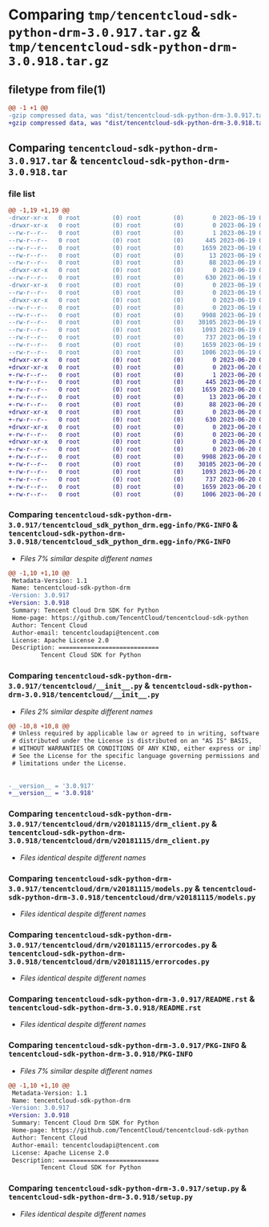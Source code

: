 # Comparing `tmp/tencentcloud-sdk-python-drm-3.0.917.tar.gz` & `tmp/tencentcloud-sdk-python-drm-3.0.918.tar.gz`

## filetype from file(1)

```diff
@@ -1 +1 @@
-gzip compressed data, was "dist/tencentcloud-sdk-python-drm-3.0.917.tar", last modified: Mon Jun 19 00:24:07 2023, max compression
+gzip compressed data, was "dist/tencentcloud-sdk-python-drm-3.0.918.tar", last modified: Tue Jun 20 02:39:25 2023, max compression
```

## Comparing `tencentcloud-sdk-python-drm-3.0.917.tar` & `tencentcloud-sdk-python-drm-3.0.918.tar`

### file list

```diff
@@ -1,19 +1,19 @@
-drwxr-xr-x   0 root         (0) root         (0)        0 2023-06-19 00:24:07.000000 tencentcloud-sdk-python-drm-3.0.917/
-drwxr-xr-x   0 root         (0) root         (0)        0 2023-06-19 00:24:07.000000 tencentcloud-sdk-python-drm-3.0.917/tencentcloud_sdk_python_drm.egg-info/
--rw-r--r--   0 root         (0) root         (0)        1 2023-06-19 00:24:07.000000 tencentcloud-sdk-python-drm-3.0.917/tencentcloud_sdk_python_drm.egg-info/dependency_links.txt
--rw-r--r--   0 root         (0) root         (0)      445 2023-06-19 00:24:07.000000 tencentcloud-sdk-python-drm-3.0.917/tencentcloud_sdk_python_drm.egg-info/SOURCES.txt
--rw-r--r--   0 root         (0) root         (0)     1659 2023-06-19 00:24:07.000000 tencentcloud-sdk-python-drm-3.0.917/tencentcloud_sdk_python_drm.egg-info/PKG-INFO
--rw-r--r--   0 root         (0) root         (0)       13 2023-06-19 00:24:07.000000 tencentcloud-sdk-python-drm-3.0.917/tencentcloud_sdk_python_drm.egg-info/top_level.txt
--rw-r--r--   0 root         (0) root         (0)       88 2023-06-19 00:24:07.000000 tencentcloud-sdk-python-drm-3.0.917/setup.cfg
-drwxr-xr-x   0 root         (0) root         (0)        0 2023-06-19 00:24:07.000000 tencentcloud-sdk-python-drm-3.0.917/tencentcloud/
--rw-r--r--   0 root         (0) root         (0)      630 2023-06-19 00:24:07.000000 tencentcloud-sdk-python-drm-3.0.917/tencentcloud/__init__.py
-drwxr-xr-x   0 root         (0) root         (0)        0 2023-06-19 00:24:07.000000 tencentcloud-sdk-python-drm-3.0.917/tencentcloud/drm/
--rw-r--r--   0 root         (0) root         (0)        0 2023-06-19 00:24:07.000000 tencentcloud-sdk-python-drm-3.0.917/tencentcloud/drm/__init__.py
-drwxr-xr-x   0 root         (0) root         (0)        0 2023-06-19 00:24:07.000000 tencentcloud-sdk-python-drm-3.0.917/tencentcloud/drm/v20181115/
--rw-r--r--   0 root         (0) root         (0)        0 2023-06-19 00:24:07.000000 tencentcloud-sdk-python-drm-3.0.917/tencentcloud/drm/v20181115/__init__.py
--rw-r--r--   0 root         (0) root         (0)     9908 2023-06-19 00:24:07.000000 tencentcloud-sdk-python-drm-3.0.917/tencentcloud/drm/v20181115/drm_client.py
--rw-r--r--   0 root         (0) root         (0)    30105 2023-06-19 00:24:07.000000 tencentcloud-sdk-python-drm-3.0.917/tencentcloud/drm/v20181115/models.py
--rw-r--r--   0 root         (0) root         (0)     1093 2023-06-19 00:24:07.000000 tencentcloud-sdk-python-drm-3.0.917/tencentcloud/drm/v20181115/errorcodes.py
--rw-r--r--   0 root         (0) root         (0)      737 2023-06-19 00:24:07.000000 tencentcloud-sdk-python-drm-3.0.917/README.rst
--rw-r--r--   0 root         (0) root         (0)     1659 2023-06-19 00:24:07.000000 tencentcloud-sdk-python-drm-3.0.917/PKG-INFO
--rw-r--r--   0 root         (0) root         (0)     1006 2023-06-19 00:24:07.000000 tencentcloud-sdk-python-drm-3.0.917/setup.py
+drwxr-xr-x   0 root         (0) root         (0)        0 2023-06-20 02:39:25.000000 tencentcloud-sdk-python-drm-3.0.918/
+drwxr-xr-x   0 root         (0) root         (0)        0 2023-06-20 02:39:25.000000 tencentcloud-sdk-python-drm-3.0.918/tencentcloud_sdk_python_drm.egg-info/
+-rw-r--r--   0 root         (0) root         (0)        1 2023-06-20 02:39:25.000000 tencentcloud-sdk-python-drm-3.0.918/tencentcloud_sdk_python_drm.egg-info/dependency_links.txt
+-rw-r--r--   0 root         (0) root         (0)      445 2023-06-20 02:39:25.000000 tencentcloud-sdk-python-drm-3.0.918/tencentcloud_sdk_python_drm.egg-info/SOURCES.txt
+-rw-r--r--   0 root         (0) root         (0)     1659 2023-06-20 02:39:25.000000 tencentcloud-sdk-python-drm-3.0.918/tencentcloud_sdk_python_drm.egg-info/PKG-INFO
+-rw-r--r--   0 root         (0) root         (0)       13 2023-06-20 02:39:25.000000 tencentcloud-sdk-python-drm-3.0.918/tencentcloud_sdk_python_drm.egg-info/top_level.txt
+-rw-r--r--   0 root         (0) root         (0)       88 2023-06-20 02:39:25.000000 tencentcloud-sdk-python-drm-3.0.918/setup.cfg
+drwxr-xr-x   0 root         (0) root         (0)        0 2023-06-20 02:39:25.000000 tencentcloud-sdk-python-drm-3.0.918/tencentcloud/
+-rw-r--r--   0 root         (0) root         (0)      630 2023-06-20 02:39:25.000000 tencentcloud-sdk-python-drm-3.0.918/tencentcloud/__init__.py
+drwxr-xr-x   0 root         (0) root         (0)        0 2023-06-20 02:39:25.000000 tencentcloud-sdk-python-drm-3.0.918/tencentcloud/drm/
+-rw-r--r--   0 root         (0) root         (0)        0 2023-06-20 02:39:25.000000 tencentcloud-sdk-python-drm-3.0.918/tencentcloud/drm/__init__.py
+drwxr-xr-x   0 root         (0) root         (0)        0 2023-06-20 02:39:25.000000 tencentcloud-sdk-python-drm-3.0.918/tencentcloud/drm/v20181115/
+-rw-r--r--   0 root         (0) root         (0)        0 2023-06-20 02:39:25.000000 tencentcloud-sdk-python-drm-3.0.918/tencentcloud/drm/v20181115/__init__.py
+-rw-r--r--   0 root         (0) root         (0)     9908 2023-06-20 02:39:25.000000 tencentcloud-sdk-python-drm-3.0.918/tencentcloud/drm/v20181115/drm_client.py
+-rw-r--r--   0 root         (0) root         (0)    30105 2023-06-20 02:39:25.000000 tencentcloud-sdk-python-drm-3.0.918/tencentcloud/drm/v20181115/models.py
+-rw-r--r--   0 root         (0) root         (0)     1093 2023-06-20 02:39:25.000000 tencentcloud-sdk-python-drm-3.0.918/tencentcloud/drm/v20181115/errorcodes.py
+-rw-r--r--   0 root         (0) root         (0)      737 2023-06-20 02:39:25.000000 tencentcloud-sdk-python-drm-3.0.918/README.rst
+-rw-r--r--   0 root         (0) root         (0)     1659 2023-06-20 02:39:25.000000 tencentcloud-sdk-python-drm-3.0.918/PKG-INFO
+-rw-r--r--   0 root         (0) root         (0)     1006 2023-06-20 02:39:25.000000 tencentcloud-sdk-python-drm-3.0.918/setup.py
```

### Comparing `tencentcloud-sdk-python-drm-3.0.917/tencentcloud_sdk_python_drm.egg-info/PKG-INFO` & `tencentcloud-sdk-python-drm-3.0.918/tencentcloud_sdk_python_drm.egg-info/PKG-INFO`

 * *Files 7% similar despite different names*

```diff
@@ -1,10 +1,10 @@
 Metadata-Version: 1.1
 Name: tencentcloud-sdk-python-drm
-Version: 3.0.917
+Version: 3.0.918
 Summary: Tencent Cloud Drm SDK for Python
 Home-page: https://github.com/TencentCloud/tencentcloud-sdk-python
 Author: Tencent Cloud
 Author-email: tencentcloudapi@tencent.com
 License: Apache License 2.0
 Description: ============================
         Tencent Cloud SDK for Python
```

### Comparing `tencentcloud-sdk-python-drm-3.0.917/tencentcloud/__init__.py` & `tencentcloud-sdk-python-drm-3.0.918/tencentcloud/__init__.py`

 * *Files 2% similar despite different names*

```diff
@@ -10,8 +10,8 @@
 # Unless required by applicable law or agreed to in writing, software
 # distributed under the License is distributed on an "AS IS" BASIS,
 # WITHOUT WARRANTIES OR CONDITIONS OF ANY KIND, either express or implied.
 # See the License for the specific language governing permissions and
 # limitations under the License.
 
 
-__version__ = '3.0.917'
+__version__ = '3.0.918'
```

### Comparing `tencentcloud-sdk-python-drm-3.0.917/tencentcloud/drm/v20181115/drm_client.py` & `tencentcloud-sdk-python-drm-3.0.918/tencentcloud/drm/v20181115/drm_client.py`

 * *Files identical despite different names*

### Comparing `tencentcloud-sdk-python-drm-3.0.917/tencentcloud/drm/v20181115/models.py` & `tencentcloud-sdk-python-drm-3.0.918/tencentcloud/drm/v20181115/models.py`

 * *Files identical despite different names*

### Comparing `tencentcloud-sdk-python-drm-3.0.917/tencentcloud/drm/v20181115/errorcodes.py` & `tencentcloud-sdk-python-drm-3.0.918/tencentcloud/drm/v20181115/errorcodes.py`

 * *Files identical despite different names*

### Comparing `tencentcloud-sdk-python-drm-3.0.917/README.rst` & `tencentcloud-sdk-python-drm-3.0.918/README.rst`

 * *Files identical despite different names*

### Comparing `tencentcloud-sdk-python-drm-3.0.917/PKG-INFO` & `tencentcloud-sdk-python-drm-3.0.918/PKG-INFO`

 * *Files 7% similar despite different names*

```diff
@@ -1,10 +1,10 @@
 Metadata-Version: 1.1
 Name: tencentcloud-sdk-python-drm
-Version: 3.0.917
+Version: 3.0.918
 Summary: Tencent Cloud Drm SDK for Python
 Home-page: https://github.com/TencentCloud/tencentcloud-sdk-python
 Author: Tencent Cloud
 Author-email: tencentcloudapi@tencent.com
 License: Apache License 2.0
 Description: ============================
         Tencent Cloud SDK for Python
```

### Comparing `tencentcloud-sdk-python-drm-3.0.917/setup.py` & `tencentcloud-sdk-python-drm-3.0.918/setup.py`

 * *Files identical despite different names*

